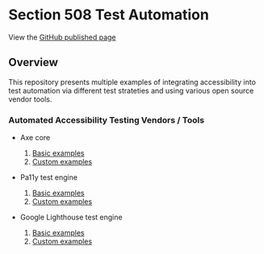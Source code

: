 # Section 508 Test Automation

View the [GitHub published page](https://akingkci.github.io/Playbook-Automation/)


## Overview
This repository presents multiple examples of integrating accessibility into test automation via different test strateties and using various open source vendor tools.

### Automated Accessibility Testing Vendors / Tools

  * Axe core
    1. [Basic examples](http:// )
    2. [Custom examples](http:// )
    
  * Pa11y test engine
    1. [Basic examples](http:// )
    2. [Custom examples](http:// )
    
  * Google Lighthouse test engine
    1. [Basic examples](http:// )
    2. [Custom examples](http:// )

     
  
